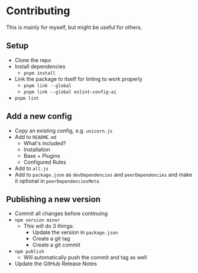 # Contributing

This is mainly for myself, but might be useful for others.

## Setup

- Clone the repo
- Install dependencies
  - `pnpm install`
- Link the package to itself for linting to work properly
  - `pnpm link --global`
  - `pnpm link --global eslint-config-ai`
- `pnpm lint`

## Add a new config

- Copy an existing config, e.g. `unicorn.js`
- Add to `README.md`
  - What's included?
  - Installation
  - Base + Plugins
  - Configured Rules
- Add to `all.js`
- Add to `package.json` as `devDependencies` and `peerDependencies` and make it optional in `peerDependenciesMeta`

## Publishing a new version

- Commit all changes before continuing
- `npm version minor`
  - This will do 3 things:
    - Update the version in `package.json`
    - Create a git tag
    - Create a git commit
- `npm publish`
  - Will automatically push the commit and tag as well
- Update the GitHub Release Notes
